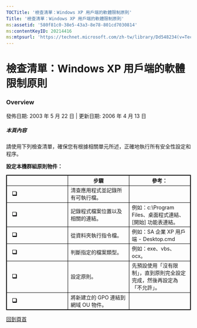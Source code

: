 ```yaml
---
TOCTitle: '檢查清單：Windows XP 用戶端的軟體限制原則'
Title: '檢查清單：Windows XP 用戶端的軟體限制原則'
ms:assetid: '580f81c0-38e5-43a3-8e78-801cd7030814'
ms:contentKeyID: 20214416
ms:mtpsurl: 'https://technet.microsoft.com/zh-tw/library/Dd548234(v=TechNet.10)'
---
```


檢查清單：Windows XP 用戶端的軟體限制原則
=========================================

### Overview

發佈日期: 2003 年 5 月 22 日 | 更新日期: 2006 年 4 月 13 日

##### 本頁內容

[](#ebaa)[](#ebaa)

請使用下列檢查清單，確保您有根據相關單元所述，正確地執行所有安全性設定和程序。

**設定本機群組原則物件：**

 
<table style="border:1px solid black;">
<colgroup>
<col width="33%" />
<col width="33%" />
<col width="33%" />
</colgroup>
<thead>
<tr class="header">
<th style="border:1px solid black;" ></th>
<th style="border:1px solid black;" >步驟</th>
<th style="border:1px solid black;" >參考：</th>
</tr>
</thead>
<tbody>
<tr class="odd">
<td style="border:1px solid black;"> 
<img src="images/Dd548234.mnp_checkbox(zh-tw,TechNet.10).gif" /></td>
<td style="border:1px solid black;">清查應用程式並記錄所有可執行檔。</td>
<td style="border:1px solid black;"> </td>
</tr>
<tr class="even">
<td style="border:1px solid black;"> 
<img src="images/Dd548234.mnp_checkbox(zh-tw,TechNet.10).gif" /></td>
<td style="border:1px solid black;">記錄程式檔案位置以及相關的連結。</td>
<td style="border:1px solid black;">例如：c:\Program Files、桌面程式連結、[開始] 功能表連結。</td>
</tr>
<tr class="odd">
<td style="border:1px solid black;"> 
<img src="images/Dd548234.mnp_checkbox(zh-tw,TechNet.10).gif" /></td>
<td style="border:1px solid black;">從資料夾執行指令檔。</td>
<td style="border:1px solid black;">例如：SA 企業 XP 用戶端 - Desktop.cmd</td>
</tr>
<tr class="even">
<td style="border:1px solid black;"> 
<img src="images/Dd548234.mnp_checkbox(zh-tw,TechNet.10).gif" /></td>
<td style="border:1px solid black;">判斷指定的檔案類型。</td>
<td style="border:1px solid black;">例如：exe、vbs、ocx。</td>
</tr>
<tr class="odd">
<td style="border:1px solid black;"> 
<img src="images/Dd548234.mnp_checkbox(zh-tw,TechNet.10).gif" /></td>
<td style="border:1px solid black;">設定原則。</td>
<td style="border:1px solid black;">先預設使用「沒有限制」，直到原則完全設定完成，然後再設定為「不允許」。</td>
</tr>
<tr class="even">
<td style="border:1px solid black;"> 
<img src="images/Dd548234.mnp_checkbox(zh-tw,TechNet.10).gif" /></td>
<td style="border:1px solid black;">將新建立的 GPO 連結到網域 OU 物件。</td>
<td style="border:1px solid black;"> </td>
</tr>
</tbody>
</table>
  
[](#mainsection)[回到頁首](#mainsection)
